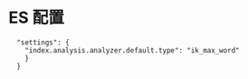 # ES 配置
~~~
  "settings": {
    "index.analysis.analyzer.default.type": "ik_max_word"
    }
  }
~~~
